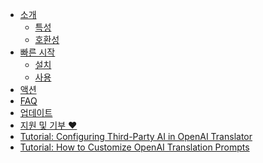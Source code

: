 <div class="sponsor-container"></div>
<div class="ww-ads wwads-cn wwads-horizontal" data-id="327"></div>

* [소개](/ko/docs#introduction)
    * [특성](/ko/docs#features)
    * [호환성](/ko/docs#compatibility)
* [빠른 시작](/ko/docs#quick-start)
    * [설치](/ko/docs#installation)
    * [사용](/ko/docs#usage)
* [액션](/ko/docs#actions)
* [FAQ](/ko/faq)
* [업데이트](/ko/updates)
* [지원 및 기부 ❤️](/ko/support)
* [Tutorial: Configuring Third-Party AI in OpenAI Translator](/ko/tutorial/configuring_3party_ai_in_openai_translator.md)
* [Tutorial: How to Customize OpenAI Translation Prompts](/ko/tutorial/how_to_customize_translation_prompts.md)